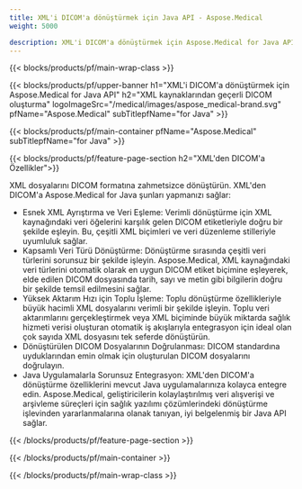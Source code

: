 ```yaml
---
title: XML'i DICOM'a dönüştürmek için Java API - Aspose.Medical
weight: 5000

description: XML'i DICOM'a dönüştürmek için Aspose.Medical for Java API hakkında bilgi
---
```


{{< blocks/products/pf/main-wrap-class >}}

{{< blocks/products/pf/upper-banner h1="XML'i DICOM'a dönüştürmek için Aspose.Medical for Java API" h2="XML kaynaklarından geçerli DICOM oluşturma" logoImageSrc="/medical/images/aspose_medical-brand.svg" pfName="Aspose.Medical" subTitlepfName="for Java" >}}

{{< blocks/products/pf/main-container pfName="Aspose.Medical" subTitlepfName="for Java" >}}

{{< blocks/products/pf/feature-page-section h2="XML'den DICOM'a Özellikler">}}

<p>XML dosyalarını DICOM formatına zahmetsizce dönüştürün. XML'den DICOM'a Aspose.Medical for Java şunları yapmanızı sağlar:</p>

<ul>
<li>Esnek XML Ayrıştırma ve Veri Eşleme: Verimli dönüştürme için XML kaynağındaki veri öğelerini karşılık gelen DICOM etiketleriyle doğru bir şekilde eşleyin. Bu, çeşitli XML biçimleri ve veri düzenleme stilleriyle uyumluluk sağlar.</li>
<li>Kapsamlı Veri Türü Dönüştürme: Dönüştürme sırasında çeşitli veri türlerini sorunsuz bir şekilde işleyin. Aspose.Medical, XML kaynağındaki veri türlerini otomatik olarak en uygun DICOM etiket biçimine eşleyerek, elde edilen DICOM dosyasında tarih, sayı ve metin gibi bilgilerin doğru bir şekilde temsil edilmesini sağlar.</li>
<li>Yüksek Aktarım Hızı için Toplu İşleme: Toplu dönüştürme özellikleriyle büyük hacimli XML dosyalarını verimli bir şekilde işleyin. Toplu veri aktarımlarını gerçekleştirmek veya XML biçiminde büyük miktarda sağlık hizmeti verisi oluşturan otomatik iş akışlarıyla entegrasyon için ideal olan çok sayıda XML dosyasını tek seferde dönüştürün.</li>
<li>Dönüştürülen DICOM Dosyalarının Doğrulanması: DICOM standardına uyduklarından emin olmak için oluşturulan DICOM dosyalarını doğrulayın.</li>
<li>Java Uygulamalarla Sorunsuz Entegrasyon: XML'den DICOM'a dönüştürme özelliklerini mevcut Java uygulamalarınıza kolayca entegre edin. Aspose.Medical, geliştiricilerin kolaylaştırılmış veri alışverişi ve arşivleme süreçleri için sağlık yazılımı çözümlerindeki dönüştürme işlevinden yararlanmalarına olanak tanıyan, iyi belgelenmiş bir Java API sağlar.</li>
</ul>

{{< /blocks/products/pf/feature-page-section >}}

{{< /blocks/products/pf/main-container >}}

{{< /blocks/products/pf/main-wrap-class >}}